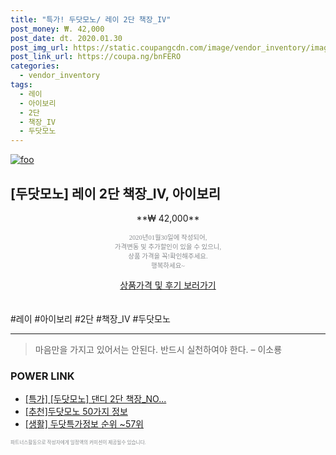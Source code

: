 ```yaml
--- 
title: "특가! 두닷모노/ 레이 2단 책장_IV" 
post_money: ₩. 42,000 
post_date: dt. 2020.01.30 
post_img_url: https://static.coupangcdn.com/image/vendor_inventory/images/2018/12/04/16/0/e3967d4e-3737-45f8-af77-1b983a3994d3.jpg 
post_link_url: https://coupa.ng/bnFERO 
categories: 
  - vendor_inventory 
tags: 
  - 레이 
  - 아이보리 
  - 2단 
  - 책장_IV 
  - 두닷모노 
--- 
```

[![foo](https://static.coupangcdn.com/image/vendor_inventory/images/2018/12/04/16/0/e3967d4e-3737-45f8-af77-1b983a3994d3.jpg)](https://coupa.ng/bnFERO) 

## [두닷모노] 레이 2단 책장_IV, 아이보리 
<p style="text-align: center;">**₩ 42,000**</p> 
<p style="text-align: center;"><span style="color: #898c8f; font-family: Georgia,Times,serif; font-size: 0.75em;">2020년01월30일에 작성되어, <br>가격변동 및 추가할인이 있을 수 있으니,<br> 상품 가격을 꼭!확인해주세요.<br>행복하세요~</span> 
</p>	 
<div markdown="0" style="text-align: center;"><a href="https://coupa.ng/bnFERO" class="btn btn--success">상품가격 및 후기 보러가기</a></div> 
<br><br> 
  #레이 #아이보리 #2단 #책장_IV #두닷모노 
<hr> 

> 마음만을 가지고 있어서는 안된다. 반드시 실천하여야 한다. – 이소룡 


### POWER LINK

* <a href="https://blog.naver.com/an0733/221790680033" target="_blank">[특가] [두닷모노] 댄디 2단 책장_NO...</a>
* <a href="https://blog.naver.com/fasyy4321/221789611486" target="_blank">[추천]두닷모노 50가지 정보</a>
* <a href="https://blog.naver.com/sakai111/221773684788" target="_blank"> [생활] 두닷특가정보 순위 ~57위</a>

<span style="color: #898c8f; font-family: Georgia,Times,serif; font-size: 0.55em;">파트너스활동으로 작성자에게 일정액의 커미션이 제공될수 있습니다.</span> 
